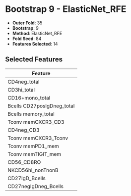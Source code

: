 # Bootstrap 9 - ElasticNet_RFE

- **Outer Fold**: 35
- **Bootstrap**: 9
- **Method**: ElasticNet_RFE
- **Fold Seed**: 84
- **Features Selected**: 14

## Selected Features

| Feature |
|---------|
| CD4neg_total |
| CD3hi_total |
| CD16+mono_total |
| Bcells CD27posIgDneg_total |
| Bcells memory_total |
| Tconv memCXCR3_CD3 |
| CD4neg_CD3 |
| Tconv memCXCR3_Tconv |
| Tconv memPD1_mem |
| Tconv memTIGIT_mem |
| CD56_CD8RO |
| NKCD56hi_nonTnonB |
| CD27IgD_Bcells |
| CD27negIgDneg_Bcells |
